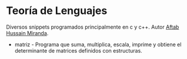 # Teoría de Lenguajes

Diversos snippets programados principalmente en c y c++.
Autor [Aftab Hussain Miranda](http://www.facebook.com/wafto).

+ matriz - Programa que suma, multiplica, escala, imprime y obtiene el determinante de matrices definidos con estructuras.